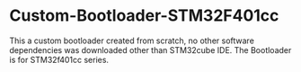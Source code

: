 # Custom-Bootloader-STM32F401cc
This a custom bootloader created from scratch, no other software dependencies was downloaded other than STM32cube IDE. The Bootloader is for STM32f401cc series.
